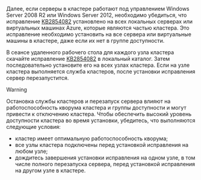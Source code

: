 Далее, если серверы в кластере работают под управлением Windows Server 2008 R2 или Windows Server 2012, необходимо убедиться, что исправление [KB2854082](http://support.microsoft.com/kb/2854082) установлено на всех локальных серверах или виртуальных машинах Azure, которые являются частью кластера. Это исправление необходимо установить на все сервера или виртуальные машины в кластере, даже если их нет в группе доступности.

В сеансе удаленного рабочего стола для каждого узла кластера скачайте исправление [KB2854082](http://support.microsoft.com/kb/2854082) в локальный каталог. Затем последовательно установите его на всех узлах кластера. Если на узле кластера выполняется служба кластеров, после установки исправления сервер перезапустится.

> [!WARNING]
> Остановка службы кластеров и перезапуск сервера влияют на работоспособность кворума кластера и группы доступности и могут привести к отключению кластера. Чтобы обеспечить высокий уровень доступности кластера во время установки, убедитесь, что выполняются следующие условия:
> 
> * кластер имеет оптимальную работоспособность кворума; 
> * все узлы кластера подключены перед установкой исправления на любом узле;
> * дождитесь завершения установки исправления на одном узле, в том числе полного перезапуска сервера, перед установкой исправления на другом узле в кластере.
> 
> 

